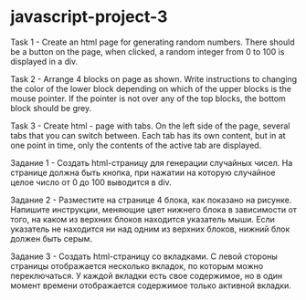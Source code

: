 # javascript-project-3

Task 1 - Create an html page for generating random numbers. There should be a button on the page, when clicked, a random integer from 0 to 100 is displayed in a div.

Task 2 - Arrange 4 blocks on page as shown. Write instructions to changing the color of the lower block depending on which of the upper blocks is the mouse pointer. If the pointer is not over any of the top blocks, the bottom block should be grey.

Task 3 - Create html - page with tabs. On the left side of the page, several tabs that you can switch between. Each tab has its own content, but in at one point in time, only the contents of the active tab are displayed.

Задание 1 - Создать html-страницу для генерации случайных чисел. На странице должна быть кнопка, при нажатии на которую
случайное целое число от 0 до 100 выводится в div.

Задание 2 - Разместите на странице 4 блока, как показано на рисунке. Напишите инструкции, меняющие цвет нижнего блока в зависимости от того, на каком из верхних блоков находится указатель мыши. Если указатель не находится ни над одним из верхних блоков, нижний блок должен быть серым.

Задание 3 - Создать html-страницу со вкладками. С левой стороны страницы отображается несколько вкладок, по которым можно переключаться. У каждой вкладки есть свое содержимое, но в один момент времени отображается содержимое только активной вкладки.

